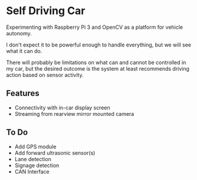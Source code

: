 # Self Driving Car
Experimenting with Raspberry Pi 3 and OpenCV as a platform for vehicle autonomy.

I don't expect it to be powerful enough to handle everything, but we will see what it can do.

There will probably be limitations on what can and cannot be controlled in my car, but the desired outcome is the system at least recommends driving action based on sensor activity.

## Features
- Connectivity with in-car display screen
- Streaming from rearview mirror mounted camera

## To Do
- Add GPS module
- Add forward ultrasonic sensor(s)
- Lane detection
- Signage detection
- CAN Interface
